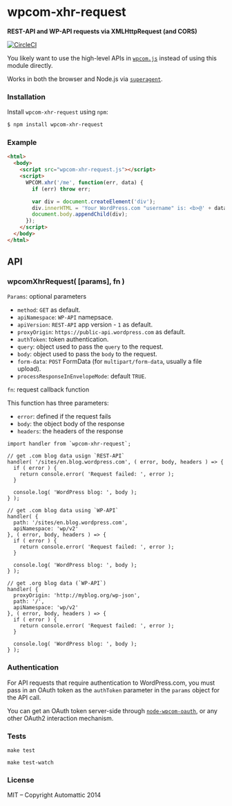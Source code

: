 # wpcom-xhr-request

**REST-API and WP-API requests via XMLHttpRequest (and CORS)**

[![CircleCI](https://circleci.com/gh/Automattic/wpcom-xhr-request.svg?style=svg)](https://circleci.com/gh/Automattic/wpcom-xhr-request)


You likely want to use the high-level APIs in [`wpcom.js`][wpcom.js]
instead of using this module directly.

Works in both the browser and Node.js via [`superagent`][superagent].

### Installation

Install `wpcom-xhr-request` using `npm`:

``` bash
$ npm install wpcom-xhr-request
```


### Example

``` html
<html>
  <body>
    <script src="wpcom-xhr-request.js"></script>
    <script>
      WPCOM.xhr('/me', function(err, data) {
        if (err) throw err;

        var div = document.createElement('div');
        div.innerHTML = 'Your WordPress.com "username" is: <b>@' + data.username + '<\/b>';
        document.body.appendChild(div);
      });
    </script>
  </body>
</html>
```

## API

### wpcomXhrRequest( [params], fn )

`Params`: optional parameters

  - `method`: `GET` as default.
  - `apiNamespace`: `WP-API` namepsace.
  - `apiVersion`: `REST-API` app version - `1` as default.
  - `proxyOrigin`: `https://public-api.wordpress.com` as default.
  - `authToken`: token authentication.
  - `query`: object used to pass the `query` to the request.
  - `body`: object used to pass the `body` to the request.
  - `form-data`: `POST` FormData (for `multipart/form-data`, usually a file upload).
  - `processResponseInEnvelopeMode`: default `TRUE`.

`fn`: request callback function

This function has three parameters:
  - `error`: defined if the request fails
  - `body`: the object body of the response
  - `headers`: the headers of the response


```es6
import handler from `wpcom-xhr-request`;

// get .com blog data usign `REST-API`
handler( '/sites/en.blog.wordpress.com', ( error, body, headers ) => {
  if ( error ) {
    return console.error( 'Request failed: ', error );
  }
  
  console.log( 'WordPress blog: ', body );
} );

// get .com blog data using `WP-API`
handler( {
  path: '/sites/en.blog.wordpress.com',
  apiNamespace: 'wp/v2'
}, ( error, body, headers ) => {
  if ( error ) {
    return console.error( 'Request failed: ', error );
  }
  
  console.log( 'WordPress blog: ', body );
} );

// get .org blog data (`WP-API`)
handler( {
  proxyOrigin: 'http://myblog.org/wp-json',
  path: '/',
  apiNamespace: 'wp/v2'
}, ( error, body, headers ) => {
  if ( error ) {
    return console.error( 'Request failed: ', error );
  }
  
  console.log( 'WordPress blog: ', body );
} );
```

### Authentication

For API requests that require authentication to WordPress.com, you must pass in an
OAuth token as the `authToken` parameter in the `params` object for the API call.

You can get an OAuth token server-side through
[`node-wpcom-oauth`][node-wpcom-oauth], or any other OAuth2 interaction
mechanism.

### Tests

```cli
make test
```

``` cli
make test-watch
```

### License

MIT – Copyright Automattic 2014


[wpcom.js]: https://github.com/Automattic/wpcom.js
[superagent]: https://visionmedia.github.io/superagent/
[node-wpcom-oauth]: https://github.com/Automattic/node-wpcom-oauth
